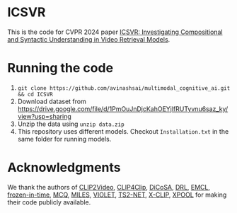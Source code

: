 # ICSVR

This is the code for CVPR 2024 paper [ICSVR: Investigating Compositional and Syntactic Understanding in Video Retrieval Models](https://arxiv.org/abs/2306.16533). 

# Running the code

1. `git clone https://github.com/avinashsai/multimodal_cognitive_ai.git && cd ICSVR`
2. Download dataset from https://drive.google.com/file/d/1PmOuJnDjcKahOEYjlfRUTyvnu6saz_ky/view?usp=sharing
3. Unzip the data using ``unzip data.zip``
4. This repository uses different models. Checkout ``Installation.txt`` in the same folder for running models.

# Acknowledgments

We thank the authors of [CLIP2Video](https://github.com/CryhanFang/CLIP2Video), [CLIP4Clip](https://github.com/ArrowLuo/CLIP4Clip), [DiCoSA](https://github.com/jpthu17/DiCoSA), [DRL](https://github.com/foolwood/DRL), [EMCL](https://github.com/jpthu17/EMCL), [frozen-in-time](https://github.com/m-bain/frozen-in-time), [MCQ](https://github.com/TencentARC/MCQ), [MILES](https://github.com/TencentARC/MCQ), [VIOLET](https://github.com/tsujuifu/pytorch_violet), [TS2-NET](https://github.com/yuqi657/ts2_net), [X-CLIP](https://github.com/xuguohai/X-CLIP), [XPOOL](https://github.com/layer6ai-labs/xpool) for making their code publicly available.
